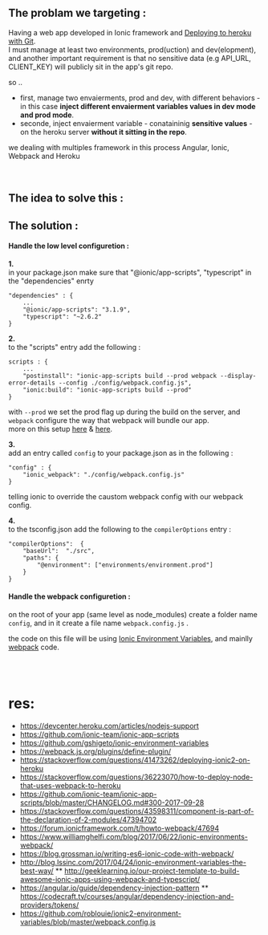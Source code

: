 ## The problam we targeting :
Having a web app developed in Ionic framework and [Deploying to heroku with Git](https://devcenter.heroku.com/articles/git).<br>
I must manage at least two environments, prod(uction) and dev(elopment), and another important requirement is that no sensitive data (e.g API_URL, CLIENT_KEY) will publicly sit in the app's git repo.<br>

so .. <br>
* first, manage two envaierments, prod and dev, with different behaviors - in this case **inject different envaierment variables values in dev mode and prod mode**. <br>
* seconde, inject envaierment variable - conataininig **sensitive values** - on the heroku server **without it sitting in the repo**. <br>

we dealing with multiples framework in this process Angular, Ionic, Webpack and Heroku 
<br><br><br>

## The idea to solve this : 



## The solution :

#### Handle the low level configuretion : 
**1.** <br>
in your package.json make sure that "@ionic/app-scripts", "typescript" in the "dependencies" enrty <br>

    "dependencies" : {
        ... 
        "@ionic/app-scripts": "3.1.9", 
        "typescript": "~2.6.2" 
    } 

**2.** <br>
to the "scripts" entry add the following : <br>

    scripts : {
        ...
        "postinstall": "ionic-app-scripts build --prod webpack --display-error-details --config ./config/webpack.config.js",
        "ionic:build": "ionic-app-scripts build --prod"
    }

with `--prod` we set the prod flag up during the build on the server, and `webpack` configure the way that webpack will bundle our app. <br>
more on this setup [here](https://github.com/ionic-team/ionic-app-scripts#command-line-flags) & [here](https://docs.npmjs.com/misc/scripts#description).<br>

**3.** <br>
add an entry called `config` to your package.json as in the following : <br>

    "config" : {
        "ionic_webpack": "./config/webpack.config.js"
    }

telling ionic to override the caustom webpack config with our webpack config. <br>

**4.** <br> 
to the tsconfig.json add the following to the `compilerOptions` entry : <br>

    "compilerOptions":  {
        "baseUrl":  "./src",
        "paths": {
            "@environment": ["environments/environment.prod"]
        }
    }
    
#### Handle the webpack configuretion :
on the root of your app (same level as node_modules) create a folder name `config`, and in it create a file name `webpack.config.js` .

the code on this file will be using [Ionic Environment Variables](https://github.com/ionic-team/ionic-app-scripts#ionic-environment-variables), and mainlly [webpack](https://webpack.js.org) code.


<br><br>
# res: 
* https://devcenter.heroku.com/articles/nodejs-support
* https://github.com/ionic-team/ionic-app-scripts
* https://github.com/gshigeto/ionic-environment-variables
* https://webpack.js.org/plugins/define-plugin/
* https://stackoverflow.com/questions/41473262/deploying-ionic2-on-heroku
* https://stackoverflow.com/questions/36223070/how-to-deploy-node-that-uses-webpack-to-heroku
* https://github.com/ionic-team/ionic-app-scripts/blob/master/CHANGELOG.md#300-2017-09-28
* https://stackoverflow.com/questions/43598311/component-is-part-of-the-declaration-of-2-modules/47394702
* https://forum.ionicframework.com/t/howto-webpack/47694
* https://www.williamghelfi.com/blog/2017/06/22/ionic-environments-webpack/
* https://blog.grossman.io/writing-es6-ionic-code-with-webpack/
* http://blog.lssinc.com/2017/04/24/ionic-environment-variables-the-best-way/
** http://geeklearning.io/our-project-template-to-build-awesome-ionic-apps-using-webpack-and-typescript/
* https://angular.io/guide/dependency-injection-pattern
** https://codecraft.tv/courses/angular/dependency-injection-and-providers/tokens/
* https://github.com/roblouie/ionic2-environment-variables/blob/master/webpack.config.js
